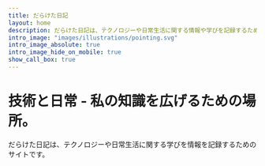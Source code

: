 ```yaml
---
title: だらけた日記
layout: home
description: だらけた日記は、テクノロジーや日常生活に関する情報や学びを記録するための私専用のプラットフォームです。最新のテクノロジートレンドから日常の知恵まで、多様なトピックを探求しています。
intro_image: "images/illustrations/pointing.svg"
intro_image_absolute: true
intro_image_hide_on_mobile: true
show_call_box: true
---
```


# 技術と日常 - 私の知識を広げるための場所。

だらけた日記は、テクノロジーや日常生活に関する学びを情報を記録するためのサイトです。
